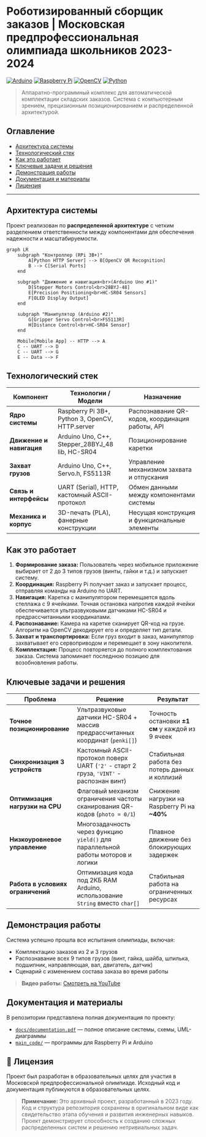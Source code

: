 # Роботизированный сборщик заказов | Московская предпрофессиональная олимпиада школьников 2023-2024

[![Arduino](https://img.shields.io/badge/Arduino-00979D?style=for-the-badge&logo=Arduino&logoColor=white)](https://www.arduino.cc/)
[![Raspberry Pi](https://img.shields.io/badge/Raspberry%20Pi-A22846?style=for-the-badge&logo=Raspberry%20Pi&logoColor=white)](https://www.raspberrypi.org/)
[![OpenCV](https://img.shields.io/badge/OpenCV-5C3EE8?style=for-the-badge&logo=OpenCV&logoColor=white)](https://opencv.org/)
[![Python](https://img.shields.io/badge/Python-3776AB?style=for-the-badge&logo=python&logoColor=white)](https://python.org/)

> Аппаратно-программный комплекс для автоматической комплектации складских заказов. Система с компьютерным зрением, прецизионным позиционированием и распределенной архитектурой.

## Оглавление

- [Архитектура системы](#архитектура-системы)
- [Технологический стек](#технологический-стек)
- [Как это работает](#как-это-работает)
- [Ключевые задачи и решения](#ключевые-задачи-и-решения)
- [Демонстрация работы](#демонстрация-работы)
- [Документация и материалы](#документация-и-материалы)
- [Лицензия](#лицензия)

---

## Архитектура системы

Проект реализован по **распределенной архитектуре** с четким разделением ответственности между компонентами для обеспечения надежности и масштабируемости.

```mermaid
graph LR
    subgraph "Контроллер (RPi 3B+)"
        A[Python HTTP Server] --> B[OpenCV QR Recognition]
        B --> C[Serial Ports]
    end

    subgraph "Движение и навигация<br>(Arduino Uno #1)"
        D[Stepper Motors Control<br>28BYJ-48]
        E[Precision Positioning<br>HC-SR04 Sensors]
        F[OLED Display Output]
    end

    subgraph "Манипулятор (Arduino #2)"
        G[Gripper Servo Control<br>FS5113R]
        H[Distance Control<br>HC-SR04 Sensor]
    end

    Mobile[Mobile App] -- HTTP --> A
    C -- UART --> D
    C -- UART --> G
    E -- Data --> F
```

## Технологический стек

| Компонент                | Технологии / Модели | Назначение |
| ------------------------ | ------------------- | ---------- |
| **Ядро системы**         | Raspberry Pi 3B+, Python 3, OpenCV, HTTP.server | Распознавание QR-кодов, координация работы, API |
| **Движение и навигация** | Arduino Uno, C++, Stepper_28BYJ_48 lib, HC-SR04 | Позиционирование каретки                        |
| **Захват грузов**        | Arduino Uno, C++, Servo.h, FS5113R              | Управление механизмом захвата и отпускания      |
| **Связь и интерфейсы**   | UART (Serial), HTTP, кастомный ASCII-протокол   | Обмен данными между компонентами системы        |
| **Механика и корпус**    | 3D-печать (PLA), фанерные конструкции           | Несущая конструкция и функциональные элементы   |

## Как это работает

1.  **Формирование заказа:** Пользователь через мобильное приложение выбирает от 2 до 3 типов грузов (винты, гайки и т.д.) и запускает систему.
2.  **Координация:** Raspberry Pi получает заказ и запускает процесс, отправляя команды на Arduino по UART.
3.  **Навигация:** Каретка с манипулятором перемещается вдоль стеллажа с 9 ячейками. Точная остановка напротив каждой ячейки обеспечивается ультразвуковыми датчиками HC-SR04 и предрассчитанными координатами.
4.  **Распознавание:** Камера на каретке сканирует QR-код на грузе. Алгоритм на OpenCV декодирует его и определяет тип детали.
5.  **Захват и транспортировка:** Если груз входит в заказ, манипулятор захватывает его сервоприводом и перемещает в зону накопителя.
6.  **Комплектация:** Процесс повторяется до полного комплектования заказа. Система запоминает последнюю позицию для возобновления работы.

## Ключевые задачи и решения

| Проблема | Решение | Результат |
| -------- | ------- | --------- |
| **Точное позиционирование**       | Ультразвуковые датчики HC-SR04 + массив предрассчитанных координат (`penki[]`) | Точность остановки **±1 см** у каждой из 9 ячеек |
| **Синхронизация 3 устройств**     | Кастомный ASCII-протокол поверх UART (`'2'` - старт 2 груза, `'VINT'` - распознан винт) | Стабильная работа без потерь данных и коллизий |
| **Оптимизация нагрузки на CPU**   | Флаговый механизм ограничения частоты сканирования QR-кодов (`photo = 0/1`) | Снижение нагрузки на Raspberry Pi на **~40%** |
| **Низкоуровневое управление**     | Многозадачность через функцию `yield()` для параллельной работы моторов и логики | Плавное движение без блокирующих задержек |
| **Работа в условиях ограничений** | Оптимизация кода под 2КБ RAM Arduino, использование `String` вместо `char[]` | Стабильная работа на ограниченных ресурсах |

## Демонстрация работы

Система успешно прошла все испытания олимпиады, включая:
-   Комплектацию заказов из 2 и 3 грузов
-   Распознавание всех 9 типов грузов (винт, гайка, шайба, шпилька, подшипник, направляющая, вал, двигатель, датчик)
-   Сценарий с изменением состава заказа во время работы

> **Видео работы:** [Смотреть на YouTube](https://youtu.be/xSdcvUGpYvo)

## Документация и материалы

В репозитории представлена полная документация по проекту:
-   [`docs/documentation.pdf`](docs/documentation.pdf) — полное описание системы, схемы, UML-диаграммы
-   [`main_code/`](main_code/) — программы для Raspberry Pi и Arduino

## 📄 Лицензия

Проект был разработан в образовательных целях для участия в Московской предпрофессиональной олимпиаде. Исходный код и документация публикуются в образовательных целях.

> **Примечание:** Это архивный проект, разработанный в 2023 году. Код и структура репозитория сохранены в оригинальном виде как свидетельство этапа обучения и развития инженерных навыков. Проект демонстрирует способность к созданию сложных распределенных систем и решению нетривиальных задач.
```
